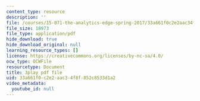 ```yaml
---
content_type: resource
description: ''
file: /courses/15-071-the-analytics-edge-spring-2017/33a661f0c2e2aac34f8f852c8533d1a2_o8Zdk_3wVSo.pdf
file_size: 18973
file_type: application/pdf
hide_download: true
hide_download_original: null
learning_resource_types: []
license: https://creativecommons.org/licenses/by-nc-sa/4.0/
ocw_type: OCWFile
resourcetype: Document
title: 3play pdf file
uid: 33a661f0-c2e2-aac3-4f8f-852c8533d1a2
video_metadata:
  youtube_id: null
---
```

